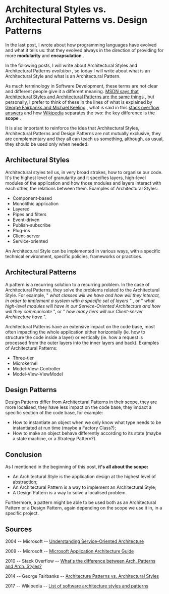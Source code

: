 Architectural Styles vs. Architectural Patterns vs. Design Patterns 
===================================================================

In the last post, I wrote about how programming languages have evolved
and what it tells us: that they evolved always in the direction of
providing for more **modularity** and **encapsulation** .

In the following posts, I will write about Architectural Styles and
Architectural Patterns *evolution* , so today I will write about what is
an Architectural Style and what is an Architectural Pattern.

As much terminology in Software Development, these terms are not clear
and different people give it a different meaning. [MSDN says that
Architectural Styles and Architectural Patterns are the same
things](https://msdn.microsoft.com/en-us/library/ee658117.aspx) , but
personally, I prefer to think of these in the lines of what is explained
by [George Fairbanks and Michael
Keeling](http://georgefairbanks.com/blog/architecture-patterns-vs-architectural-styles/)
, what is said in this [stack overflow
answers](http://stackoverflow.com/questions/3958316/whats-the-difference-between-architectural-patterns-and-architectural-styles)
and how
[Wikipedia](https://en.wikipedia.org/wiki/List_of_software_architecture_styles_and_patterns)
separates the two: the key difference is the **scope** .

It is also important to reinforce the idea that Architectural Styles,
Architectural Patterns and Design Patterns are not mutually exclusive,
they are complementary and they all can teach us something, although, as
usual, they should be used only when needed.

**Architectural Styles** 
------------------------

Architectural styles tell us, in very broad strokes, how to organise our
code. It's the highest level of granularity and it specifies layers,
high-level modules of the application and how those modules and layers
interact with each other, the relations between them. Examples of
Architectural Styles:

-   Component-based
-   Monolithic application
-   Layered
-   Pipes and filters
-   Event-driven
-   Publish-subscribe
-   Plug-ins
-   Client-server
-   Service-oriented

An Architectural Style can be implemented in various ways, with a
specific technical environment, specific policies, frameworks or
practices.

**Architectural Patterns** 
--------------------------

A pattern is a recurring solution to a recurring problem. In the case of
Architectural Patterns, they solve the problems related to the
Architectural Style. For example, " *what classes will we have and how
will they interact, in order to implement a system with a specific set
of layers* " *,* or " *what high-level modules will have in our
Service-Oriented Architecture and how will they communicate* ", or "
*how many tiers will our Client-server Architecture have* ".

Architectural Patterns have an extensive impact on the code base, most
often impacting the whole application either horizontally (ie. how to
structure the code inside a layer) or vertically (ie. how a request is
processed from the outer layers into the inner layers and back).
Examples of Architectural Patterns:

-   Three-tier
-   Microkernel
-   Model-View-Controller
-   Model-View-ViewModel

**Design Patterns**
-------------------

Design Patterns differ from Architectural Patterns in their scope, they
are more localised, they have less impact on the code base, they impact
a specific section of the code base, for example:

-   How to instantiate an object when we only know what type needs to be
    instantiated at run time (maybe a Factory Class?);
-   How to make an object behave differently according to its state
    (maybe a state machine, or a Strategy Pattern?).

**Conclusion**
--------------

As I mentioned in the beginning of this post, **it's all about the
scope:**

-   An Architectural Style is the application design at the highest
    level of abstraction;
-   An Architectural Pattern is a way to implement an Architectural
    Style;
-   A Design Pattern is a way to solve a localised problem.

Furthermore, a pattern might be able to be used both as an Architectural
Pattern or a Design Pattern, again depending on the scope we use it in,
in a specific project.

**Sources**
-----------

2004 -- Microsoft -- [Understanding Service-Oriented
Architecture](https://msdn.microsoft.com/en-us/library/aa480021.aspx)

2009 -- Microsoft -- [Microsoft Application Architecture
Guide](https://msdn.microsoft.com/en-us/library/ee658117.aspx)

2010 -- Stack Overflow -- [What's the difference between Arch. Patterns
and Arch.
Styles?](http://stackoverflow.com/questions/3958316/whats-the-difference-between-architectural-patterns-and-architectural-styles)

2014 -- George Fairbanks -- [Architecture Patterns vs. Architectural
Styles](http://georgefairbanks.com/blog/architecture-patterns-vs-architectural-styles/)

2017 -- Wikipedia -- [List of software architecture styles and
patterns](https://en.wikipedia.org/wiki/List_of_software_architecture_styles_and_patterns)

